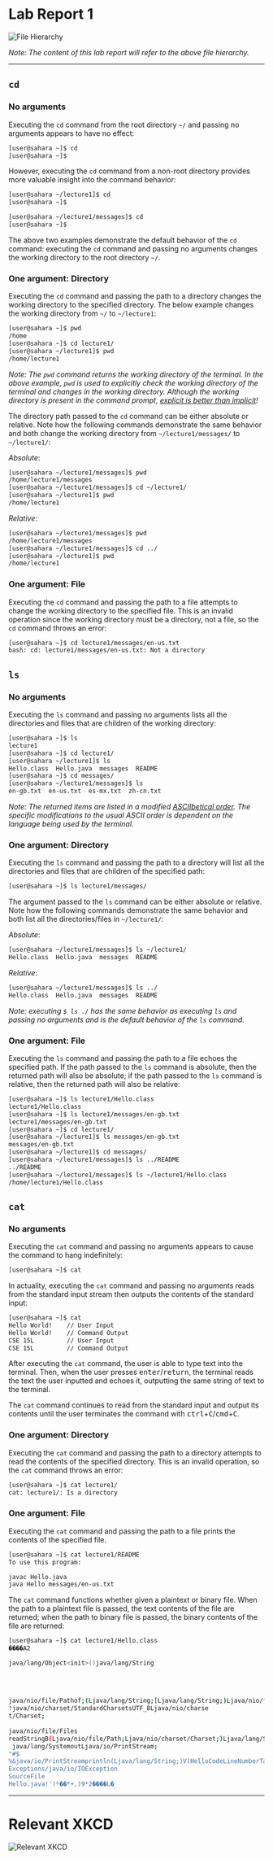 # Lab Report 1

![File Hierarchy](https://jacoblee23.github.io/CSE-15L-Lab-Reports/assets/report-1/file-hierarchy.png)

*Note: The content of this lab report will refer to the above file hierarchy.*

***

## `cd`

### No arguments

Executing the `cd` command from the root directory `~/` and passing no arguments appears to have no effect:

```bash
[user@sahara ~]$ cd
[user@sahara ~]$ 
```

However, executing the `cd` command from a non-root directory provides more valuable insight into the command behavior:

```bash
[user@sahara ~/lecture1]$ cd
[user@sahara ~]$ 
```

```bash
[user@sahara ~/lecture1/messages]$ cd
[user@sahara ~]$ 
```

The above two examples demonstrate the default behavior of the `cd` command: executing the `cd` command and passing no arguments changes the working directory to the root directory `~/`.

### One argument: Directory

Executing the `cd` command and passing the path to a directory changes the working directory to the specified directory. The below example changes the working directory from `~/` to `~/lecture1`:

```bash
[user@sahara ~]$ pwd
/home
[user@sahara ~]$ cd lecture1/
[user@sahara ~/lecture1]$ pwd
/home/lecture1
```

*Note: The `pwd` command returns the working directory of the terminal. In the above example, `pwd` is used to explicitly check the working directory of the terminal and changes in the working directory. Although the working directory is present in the command prompt, [explicit is better than implicit](https://peps.python.org/pep-0020/#the-zen-of-python)!*

The directory path passed to the `cd` command can be either absolute or relative. Note how the following commands demonstrate the same behavior and both change the working directory from `~/lecture1/messages/` to `~/lecture1/`:

*Absolute*:

```bash
[user@sahara ~/lecture1/messages]$ pwd
/home/lecture1/messages
[user@sahara ~/lecture1/messages]$ cd ~/lecture1/
[user@sahara ~/lecture1]$ pwd
/home/lecture1
```

*Relative*:

```bash
[user@sahara ~/lecture1/messages]$ pwd
/home/lecture1/messages
[user@sahara ~/lecture1/messages]$ cd ../
[user@sahara ~/lecture1]$ pwd
/home/lecture1
```

### One argument: File

Executing the `cd` command and passing the path to a file attempts to change the working directory to the specified file. This is an invalid operation since the working directory must be a directory, not a file, so the `cd` command throws an error:

```bash
[user@sahara ~]$ cd lecture1/messages/en-us.txt
bash: cd: lecture1/messages/en-us.txt: Not a directory
```

## `ls`

### No arguments

Executing the `ls` command and passing no arguments lists all the directories and files that are children of the working directory:

```bash
[user@sahara ~]$ ls
lecture1
[user@sahara ~]$ cd lecture1/
[user@sahara ~/lecture1]$ ls
Hello.class  Hello.java  messages  README
[user@sahara ~]$ cd messages/
[user@sahara ~/lecture1/messages]$ ls
en-gb.txt  en-us.txt  es-mx.txt  zh-cn.txt
```

*Note: The returned items are listed in a modified [ASCIIbetical order](https://www.cs.cmu.edu/~pattis/15-1XX/common/handouts/ascii.html). The specific modifications to the usual ASCII order is dependent on the language being used by the terminal.*

### One argument: Directory

Executing the `ls` command and passing the path to a directory will list all the directories and files that are children of the specified path:

```bash
[user@sahara ~]$ ls lecture1/messages/
```

The argument passed to the `ls` command can be either absolute or relative. Note how the following commands demonstrate the same behavior and both list all the directories/files in `~/lecture1/`:

*Absolute*:

```bash
[user@sahara ~/lecture1/messages]$ ls ~/lecture1/
Hello.class  Hello.java  messages  README
```

*Relative*:

```bash
[user@sahara ~/lecture1/messages]$ ls ../
Hello.class  Hello.java  messages  README
```

*Note: executing `$ ls ./` has the same behavior as executing `ls` and passing no arguments and is the default behavior of the `ls` command.*

### One argument: File

Executing the `ls` command and passing the path to a file echoes the specified path. If the path passed to the `ls` command is absolute, then the returned path will also be absolute; if the path passed to the `ls` command is relative, then the returned path will also be relative:

```bash
[user@sahara ~]$ ls lecture1/Hello.class
lecture1/Hello.class
[user@sahara ~]$ ls lecture1/messages/en-gb.txt
lecture1/messages/en-gb.txt
[user@sahara ~]$ cd lecture1/
[user@sahara ~/lecture1]$ ls messages/en-gb.txt
messages/en-gb.txt
[user@sahara ~/lecture1]$ cd messages/
[user@sahara ~/lecture1/messages]$ ls ../README
../README
[user@sahara ~/lecture1/messages]$ ls ~/lecture1/Hello.class
/home/lecture1/Hello.class
```

## `cat`

### No arguments

Executing the `cat` command and passing no arguments appears to cause the command to hang indefinitely:

```bash
[user@sahara ~]$ cat

```

In actuality, executing the `cat` command and passing no arguments reads from the standard input stream then outputs the contents of the standard input:

```bash
[user@sahara ~]$ cat
Hello World!    // User Input
Hello World!    // Command Output
CSE 15L         // User Input
CSE 15L         // Command Output

```

After executing the `cat` command, the user is able to type text into the terminal. Then, when the user presses <kbd>enter</kbd>/<kbd>return</kbd>, the terminal reads the text the user inputted and echoes it, outputting the same string of text to the terminal.

The `cat` command continues to read from the standard input and output its contents until the user terminates the command with <kbd>ctrl</kbd>+<kbd>C</kbd>/<kbd>cmd</kbd>+<kbd>C</kbd>.

### One argument: Directory

Executing the `cat` command and passing the path to a directory attempts to read the contents of the specified directory. This is an invalid operation, so the `cat` command throws an error:

```bash
[user@sahara ~]$ cat lecture1/
cat: lecture1/: Is a directory
```

### One argument: File

Executing the `cat` command and passing the path to a file prints the contents of the specified file.

```bash
[user@sahara ~]$ cat lecture1/README
To use this program:

javac Hello.java
java Hello messages/en-us.txt
```

The `cat` command functions whether given a plaintext or binary file. When the path to a plaintext file is passed, the text contents of the file are returned; when the path to binary file is passed, the binary contents of the file are returned:

```bash
[user@sahara ~]$ cat lecture1/Hello.class
����A2

java/lang/Object<init>()java/lang/String
  
  
  
  
java/nio/file/Pathof;(Ljava/lang/String;[Ljava/lang/String;)Ljava/nio/file/Path;
!java/nio/charset/StandardCharsetsUTF_8Ljava/nio/charse
t/Charset;
  
java/nio/file/Files
readStringB(Ljava/nio/file/Path;Ljava/nio/charset/Charset;)Ljava/lang/String;
 java/lang/SystemoutLjava/io/PrintStream;
"#$
%&java/io/PrintStreamprintln(Ljava/lang/String;)V(HelloCodeLineNumberTablemain([Ljava/lang/String;)V
Exceptions/java/io/IOException
SourceFile
Hello.java!')*��*+,)9*2����L�
```

---

# Relevant XKCD

![Relevant XKCD](https://imgs.xkcd.com/comics/server_problem_2x.png)
